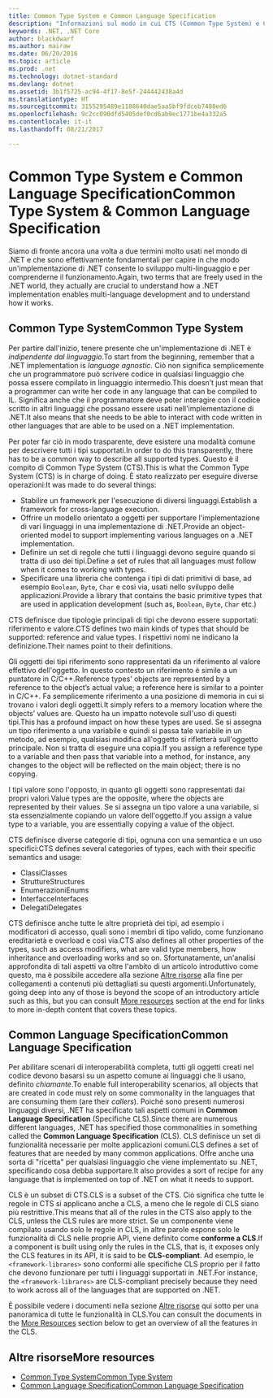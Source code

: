 ```yaml
---
title: Common Type System e Common Language Specification
description: "Informazioni sul modo in cui CTS (Common Type System) e CLS (Common Language Specification) consentono a .NET di supportare più linguaggi."
keywords: .NET, .NET Core
author: blackdwarf
ms.author: mairaw
ms.date: 06/20/2016
ms.topic: article
ms.prod: .net
ms.technology: dotnet-standard
ms.devlang: dotnet
ms.assetid: 3b1f5725-ac94-4f17-8e5f-244442438a4d
ms.translationtype: HT
ms.sourcegitcommit: 3155295489e1188640dae5aa5bf9fdceb7480ed6
ms.openlocfilehash: 9c2cc090dfd5405def0cd6ab9ec1771be4a332a5
ms.contentlocale: it-it
ms.lasthandoff: 08/21/2017

---
```


# <a name="common-type-system--common-language-specification"></a><span data-ttu-id="a2b08-104">Common Type System e Common Language Specification</span><span class="sxs-lookup"><span data-stu-id="a2b08-104">Common Type System & Common Language Specification</span></span>

<span data-ttu-id="a2b08-105">Siamo di fronte ancora una volta a due termini molto usati nel mondo di .NET e che sono effettivamente fondamentali per capire in che modo un'implementazione di .NET consente lo sviluppo multi-linguaggio e per comprenderne il funzionamento.</span><span class="sxs-lookup"><span data-stu-id="a2b08-105">Again, two terms that are freely used in the .NET world, they actually are crucial to understand how a .NET implementation enables multi-language development and to understand how it works.</span></span>

## <a name="common-type-system"></a><span data-ttu-id="a2b08-106">Common Type System</span><span class="sxs-lookup"><span data-stu-id="a2b08-106">Common Type System</span></span>

<span data-ttu-id="a2b08-107">Per partire dall'inizio, tenere presente che un'implementazione di .NET è _indipendente dal linguaggio_.</span><span class="sxs-lookup"><span data-stu-id="a2b08-107">To start from the beginning, remember that a .NET implementation is _language agnostic_.</span></span> <span data-ttu-id="a2b08-108">Ciò non significa semplicemente che un programmatore può scrivere codice in qualsiasi linguaggio che possa essere compilato in linguaggio intermedio.</span><span class="sxs-lookup"><span data-stu-id="a2b08-108">This doesn’t just mean that a programmer can write her code in any language that can be compiled to IL.</span></span> <span data-ttu-id="a2b08-109">Significa anche che il programmatore deve poter interagire con il codice scritto in altri linguaggi che possano essere usati nell'implementazione di .NET.</span><span class="sxs-lookup"><span data-stu-id="a2b08-109">It also means that she needs to be able to interact with code written in other languages that are able to be used on a .NET implementation.</span></span>

<span data-ttu-id="a2b08-110">Per poter far ciò in modo trasparente, deve esistere una modalità comune per descrivere tutti i tipi supportati.</span><span class="sxs-lookup"><span data-stu-id="a2b08-110">In order to do this transparently, there has to be a common way to describe all supported types.</span></span> <span data-ttu-id="a2b08-111">Questo è il compito di Common Type System (CTS).</span><span class="sxs-lookup"><span data-stu-id="a2b08-111">This is what the Common Type System (CTS) is in charge of doing.</span></span> <span data-ttu-id="a2b08-112">È stato realizzato per eseguire diverse operazioni:</span><span class="sxs-lookup"><span data-stu-id="a2b08-112">It was made to do several things:</span></span>

*   <span data-ttu-id="a2b08-113">Stabilire un framework per l'esecuzione di diversi linguaggi.</span><span class="sxs-lookup"><span data-stu-id="a2b08-113">Establish a framework for cross-language execution.</span></span>
*   <span data-ttu-id="a2b08-114">Offrire un modello orientato a oggetti per supportare l'implementazione di vari linguaggi in una implementazione di .NET.</span><span class="sxs-lookup"><span data-stu-id="a2b08-114">Provide an object-oriented model to support implementing various languages on a .NET implementation.</span></span>
*   <span data-ttu-id="a2b08-115">Definire un set di regole che tutti i linguaggi devono seguire quando si tratta di uso dei tipi.</span><span class="sxs-lookup"><span data-stu-id="a2b08-115">Define a set of rules that all languages must follow when it comes to working with types.</span></span>
*   <span data-ttu-id="a2b08-116">Specificare una libreria che contenga i tipi di dati primitivi di base, ad esempio `Boolean`, `Byte`, `Char` e così via, usati nello sviluppo delle applicazioni.</span><span class="sxs-lookup"><span data-stu-id="a2b08-116">Provide a library that contains the basic primitive types that are used in application development (such as, `Boolean`, `Byte`, `Char` etc.)</span></span>

<span data-ttu-id="a2b08-117">CTS definisce due tipologie principali di tipi che devono essere supportati: riferimento e valore.</span><span class="sxs-lookup"><span data-stu-id="a2b08-117">CTS defines two main kinds of types that should be supported: reference and value types.</span></span> <span data-ttu-id="a2b08-118">I rispettivi nomi ne indicano la definizione.</span><span class="sxs-lookup"><span data-stu-id="a2b08-118">Their names point to their definitions.</span></span>

<span data-ttu-id="a2b08-119">Gli oggetti dei tipi riferimento sono rappresentati da un riferimento al valore effettivo dell'oggetto. In questo contesto un riferimento è simile a un puntatore in C/C++.</span><span class="sxs-lookup"><span data-stu-id="a2b08-119">Reference types’ objects are represented by a reference to the object’s actual value; a reference here is similar to a pointer in C/C++.</span></span> <span data-ttu-id="a2b08-120">Fa semplicemente riferimento a una posizione di memoria in cui si trovano i valori degli oggetti.</span><span class="sxs-lookup"><span data-stu-id="a2b08-120">It simply refers to a memory location where the objects’ values are.</span></span> <span data-ttu-id="a2b08-121">Questo ha un impatto notevole sull'uso di questi tipi.</span><span class="sxs-lookup"><span data-stu-id="a2b08-121">This has a profound impact on how these types are used.</span></span> <span data-ttu-id="a2b08-122">Se si assegna un tipo riferimento a una variabile e quindi si passa tale variabile in un metodo, ad esempio, qualsiasi modifica all'oggetto si rifletterà sull'oggetto principale. Non si tratta di eseguire una copia.</span><span class="sxs-lookup"><span data-stu-id="a2b08-122">If you assign a reference type to a variable and then pass that variable into a method, for instance, any changes to the object will be reflected on the main object; there is no copying.</span></span>

<span data-ttu-id="a2b08-123">I tipi valore sono l'opposto, in quanto gli oggetti sono rappresentati dai propri valori.</span><span class="sxs-lookup"><span data-stu-id="a2b08-123">Value types are the opposite, where the objects are represented by their values.</span></span> <span data-ttu-id="a2b08-124">Se si assegna un tipo valore a una variabile, si sta essenzialmente copiando un valore dell'oggetto.</span><span class="sxs-lookup"><span data-stu-id="a2b08-124">If you assign a value type to a variable, you are essentially copying a value of the object.</span></span>

<span data-ttu-id="a2b08-125">CTS definisce diverse categorie di tipi, ognuna con una semantica e un uso specifici:</span><span class="sxs-lookup"><span data-stu-id="a2b08-125">CTS defines several categories of types, each with their specific semantics and usage:</span></span>

*   <span data-ttu-id="a2b08-126">Classi</span><span class="sxs-lookup"><span data-stu-id="a2b08-126">Classes</span></span>
*   <span data-ttu-id="a2b08-127">Strutture</span><span class="sxs-lookup"><span data-stu-id="a2b08-127">Structures</span></span>
*   <span data-ttu-id="a2b08-128">Enumerazioni</span><span class="sxs-lookup"><span data-stu-id="a2b08-128">Enums</span></span>
*   <span data-ttu-id="a2b08-129">Interfacce</span><span class="sxs-lookup"><span data-stu-id="a2b08-129">Interfaces</span></span>
*   <span data-ttu-id="a2b08-130">Delegati</span><span class="sxs-lookup"><span data-stu-id="a2b08-130">Delegates</span></span>

<span data-ttu-id="a2b08-131">CTS definisce anche tutte le altre proprietà dei tipi, ad esempio i modificatori di accesso, quali sono i membri di tipo valido, come funzionano ereditarietà e overload e così via.</span><span class="sxs-lookup"><span data-stu-id="a2b08-131">CTS also defines all other properties of the types, such as access modifiers, what are valid type members, how inheritance and overloading works and so on.</span></span> <span data-ttu-id="a2b08-132">Sfortunatamente, un'analisi approfondita di tali aspetti va oltre l'ambito di un articolo introduttivo come questo, ma è possibile accedere alla sezione [Altre risorse](#more-resources) alla fine per collegamenti a contenuti più dettagliati su questi argomenti.</span><span class="sxs-lookup"><span data-stu-id="a2b08-132">Unfortunately, going deep into any of those is beyond the scope of an introductory article such as this, but you can consult [More resources](#more-resources) section at the end for links to more in-depth content that covers these topics.</span></span>

## <a name="common-language-specification"></a><span data-ttu-id="a2b08-133">Common Language Specification</span><span class="sxs-lookup"><span data-stu-id="a2b08-133">Common Language Specification</span></span>

<span data-ttu-id="a2b08-134">Per abilitare scenari di interoperabilità completa, tutti gli oggetti creati nel codice devono basarsi su un aspetto comune ai linguaggi che li usano, definito _chiamante_.</span><span class="sxs-lookup"><span data-stu-id="a2b08-134">To enable full interoperability scenarios, all objects that are created in code must rely on some commonality in the languages that are consuming them (are their _callers_).</span></span> <span data-ttu-id="a2b08-135">Poiché sono presenti numerosi linguaggi diversi, .NET ha specificato tali aspetti comuni in **Common Language Specification** (Specifiche CLS).</span><span class="sxs-lookup"><span data-stu-id="a2b08-135">Since there are numerous different languages, .NET has specified those commonalities in something called the **Common Language Specification** (CLS).</span></span> <span data-ttu-id="a2b08-136">CLS definisce un set di funzionalità necessarie per molte applicazioni comuni.</span><span class="sxs-lookup"><span data-stu-id="a2b08-136">CLS defines a set of features that are needed by many common applications.</span></span> <span data-ttu-id="a2b08-137">Offre anche una sorta di "ricetta" per qualsiasi linguaggio che viene implementato su .NET, specificando cosa debba supportare.</span><span class="sxs-lookup"><span data-stu-id="a2b08-137">It also provides a sort of recipe for any language that is implemented on top of .NET on what it needs to support.</span></span>

<span data-ttu-id="a2b08-138">CLS è un subset di CTS.</span><span class="sxs-lookup"><span data-stu-id="a2b08-138">CLS is a subset of the CTS.</span></span> <span data-ttu-id="a2b08-139">Ciò significa che tutte le regole in CTS si applicano anche a CLS, a meno che le regole di CLS siano più restrittive.</span><span class="sxs-lookup"><span data-stu-id="a2b08-139">This means that all of the rules in the CTS also apply to the CLS, unless the CLS rules are more strict.</span></span> <span data-ttu-id="a2b08-140">Se un componente viene compilato usando solo le regole in CLS, in altre parole espone solo le funzionalità di CLS nelle proprie API, viene definito come **conforme a CLS**.</span><span class="sxs-lookup"><span data-stu-id="a2b08-140">If a component is built using only the rules in the CLS, that is, it exposes only the CLS features in its API, it is said to be **CLS-compliant**.</span></span> <span data-ttu-id="a2b08-141">Ad esempio, le `<framework-librares>` sono conformi alle specifiche CLS proprio per il fatto che devono funzionare per tutti i linguaggi supportati in .NET.</span><span class="sxs-lookup"><span data-stu-id="a2b08-141">For instance, the `<framework-librares>` are CLS-compliant precisely because they need to work across all of the languages that are supported on .NET.</span></span>

<span data-ttu-id="a2b08-142">È possibile vedere i documenti nella sezione [Altre risorse](#more-resources) qui sotto per una panoramica di tutte le funzionalità in CLS.</span><span class="sxs-lookup"><span data-stu-id="a2b08-142">You can consult the documents in the [More Resources](#more-resources) section below to get an overview of all the features in the CLS.</span></span>

## <a name="more-resources"></a><span data-ttu-id="a2b08-143">Altre risorse</span><span class="sxs-lookup"><span data-stu-id="a2b08-143">More resources</span></span>

*   [<span data-ttu-id="a2b08-144">Common Type System</span><span class="sxs-lookup"><span data-stu-id="a2b08-144">Common Type System</span></span>](https://msdn.microsoft.com/library/zcx1eb1e.aspx)
*   [<span data-ttu-id="a2b08-145">Common Language Specification</span><span class="sxs-lookup"><span data-stu-id="a2b08-145">Common Language Specification</span></span>](https://msdn.microsoft.com/library/12a7a7h3.aspx)

